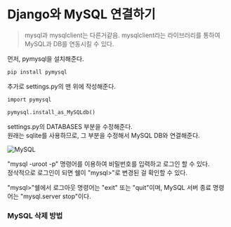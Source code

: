 # Django와 MySQL 연결하기

> mysql과 mysqlclient는 다른거같음. mysqlclient라는 라이브러리를 통하여 MySQL과 DB를 연동시킬 수 있다.

먼저, pymysql을 설치해준다.

```markdown
pip install pymysql
```

추가로 settings.py의 맨 위에 작성해준다.
```markdown
import pymysql

pymysql.install_as_MySQLdb()
```

settings.py의 DATABASES 부분을 수정해준다. <br>
원래는 sqlite를 사용하므로, 그 부분을 수정해서 MySQL DB와 연결해준다.

![MySQL](https://mblogthumb-phinf.pstatic.net/MjAxODAxMTVfMTYz/MDAxNTE1OTUwNzIxNTQy.H2D-swxMO-KFHiqMIpyiU1L-3TJE51N-ZhlNxZwAYFcg.JHW5e0Db5-AlPFRGrwl3sJo7Trrc5JC76Ajn5pHhsFAg.PNG.uko02111/image_7402045451515950688023.png?type=w800)



"mysql -uroot -p" 명령어를 이용하여 비밀번호를 입력하고 로그인 할 수 있다. <br>
정삭적으로 로그인이 되면 쉘이 "mysql>"로 변경된 걸 확인할 수 있다.

"mysql>"쉘에서 로그아웃 명령어는 "exit" 또는 "quit"이며,
MySQL 서버 종료 명령어는 "mysql.server stop"이다.

### MySQL 삭제 방법